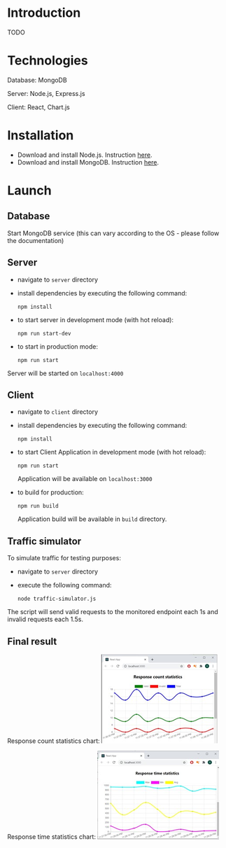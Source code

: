 # Introduction
 
 TODO

# Technologies

Database: MongoDB

Server: Node.js, Express.js

Client: React, Chart.js

# Installation
 - Download and install Node.js. Instruction [here](https://nodejs.dev/learn/how-to-install-nodejs). 
 - Download and install MongoDB. Instruction [here](https://docs.mongodb.com/manual/administration/install-community/).

# Launch

## Database
Start MongoDB service (this can vary according to the OS - please follow the documentation)

## Server
 - navigate to `server` directory
 - install dependencies by executing the following command:

    ```
    npm install
    ```

- to start server in development mode (with hot reload):
  ```
  npm run start-dev
  ```
- to start in production mode:
  ```
  npm run start
  ```
Server will be started on `localhost:4000`

## Client
- navigate to `client` directory
 - install dependencies by executing the following command:

    ```
    npm install
    ```

- to start Client Application in development mode (with hot reload):
  ```
  npm run start
  ```
  Application will be available on `localhost:3000`
- to build for production:
  ```
  npm run build
  ```
    Application build will be available in `build` directory.

## Traffic simulator

To simulate traffic for testing purposes:

- navigate to `server` directory

- execute the following command:
    ```
    node traffic-simulator.js
    ```
The script will send valid requests to the monitored endpoint each 1s and invalid requests each 1.5s.

## Final result

Response count statistics chart:
![chart-1](docs/chart-1.jpg)


Response time statistics chart:
![chart-2](docs/chart-2.jpg)

